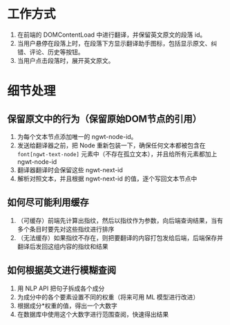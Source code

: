 # 工作方式

1. 在前端的 DOMContentLoad 中进行翻译，并保留英文原文的段落 id。
2. 当用户悬停在段落上时，在段落下方显示翻译助手图标，包括显示原文、纠错、评论、历史等按钮。
3. 当用户点击段落时，展开英文原文。

# 细节处理

## 保留原文中的行为（保留原始DOM节点的引用）

1. 为每个文本节点添加唯一的 ngwt-node-id。
1. 发送给翻译器之前，把 Node 重新包装一下，确保任何文本都被包含在 `font[ngwt-text-node]` 元素中（不存在孤立文本），并且给所有元素都加上 ngwt-node-id
1. 翻译器翻译时会保留这些 ngwt-next-id
1. 解析对照文本，并且根据 ngwt-next-id 的值，逐个写回文本节点中

## 如何尽可能利用缓存

1. （可缓存）前端先计算出指纹，然后以指纹作为参数，向后端查询结果，当有多个条目时要先对这些指纹进行排序
1. （无法缓存）如果指纹不存在，则把要翻译的内容打包发给后端，后端保存并翻译后发回这组内容的指纹和结果

## 如何根据英文进行模糊查阅

1. 用 NLP API 把句子拆成各个成分
1. 为成分中的各个要素设置不同的权重（将来可用 ML 模型进行改进）
1. 根据成分*权重的值，得出一个大数字
1. 在数据库中使用这个大数字进行范围查阅，快速得出结果
